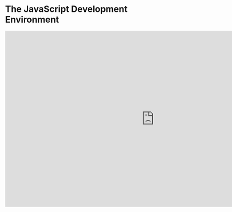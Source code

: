 # The JavaScript Development Environment

<iframe src="https://docs.google.com/presentation/d/1aCBdV28UoGCboePHSjjmw1ubNwmKCZyE4Vcl1n5O0i0/embed?start=false&loop=false&delayms=3000" frameborder="0" width="960" height="569" allowfullscreen="true" mozallowfullscreen="true" webkitallowfullscreen="true"></iframe>
